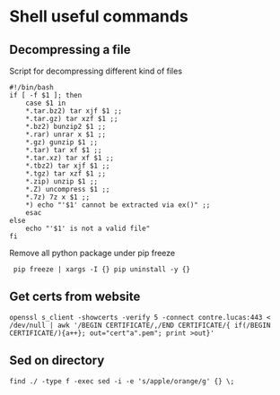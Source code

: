 # Shell useful commands

## Decompressing a file

Script for decompressing different kind of files
```shell
#!/bin/bash
if [ -f $1 ]; then
	case $1 in
	*.tar.bz2) tar xjf $1 ;;
	*.tar.gz) tar xzf $1 ;;
	*.bz2) bunzip2 $1 ;;
	*.rar) unrar x $1 ;;
	*.gz) gunzip $1 ;;
	*.tar) tar xf $1 ;;
	*.tar.xz) tar xf $1 ;;
	*.tbz2) tar xjf $1 ;;
	*.tgz) tar xzf $1 ;;
	*.zip) unzip $1 ;;
	*.Z) uncompress $1 ;;
	*.7z) 7z x $1 ;;
	*) echo "'$1' cannot be extracted via ex()" ;;
	esac
else
	echo "'$1' is not a valid file"
fi
```

Remove all python package under pip freeze
```shell
 pip freeze | xargs -I {} pip uninstall -y {}
```

## Get certs from website 

```shell
openssl s_client -showcerts -verify 5 -connect contre.lucas:443 < /dev/null | awk '/BEGIN CERTIFICATE/,/END CERTIFICATE/{ if(/BEGIN CERTIFICATE/){a++}; out="cert"a".pem"; print >out}'
```

## Sed on directory
```shell
find ./ -type f -exec sed -i -e 's/apple/orange/g' {} \;
```
